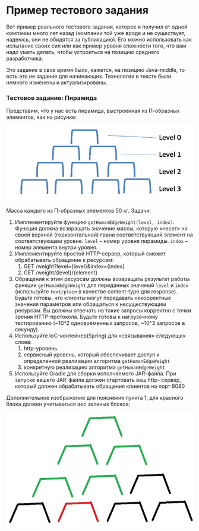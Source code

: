 # Пример тестового задания

Вот пример реального тестового задания, которое я получил от одной компании много лет назад (компании той уже вроде и не существует, надеюсь, они не обидятся за публикацию). Его можно использовать как испытание своих сил или как пример уровня сложности того, что вам надо уметь делать, чтобы устроиться на позицию среднего разработчика.

Это задание в свое время было, кажется, на позицию Java-middle, то есть это не задание для начинающих. Технологии в тексте были немного изменены и актуализированы.

### Тестовое задание: Пирамида

Представим, что у нас есть пирамида, выстроенная из П-образных элементов, как на рисунке:

![](<../.gitbook/assets/image (10).png>)

Масса каждого из П-образных элементов 50 кг. Задачи:

1. Имплементируйте функцию `getHumanEdgeWeight(level, index)`. Функция должна возвращать значение массы, которую «несет» на своей верхней (горизонтальной) грани соответствующий элемент на соответствующем уровне. `level` – номер уровня пирамиды. `index` – номер элемента внутри уровня.
2. Имплементируйте простой HTTP-сервер, который сможет обрабатывать обращение к ресурсам:&#x20;
   1. GET /weight?level={level}\&index={index}&#x20;
   2. GET /weight/{level}/{element}&#x20;
3. Обращения к этим ресурсам должны возвращать результат работы функции `getHumanEdgeWeight` для переданных значений `level` и `index` (используйте `text/plain` в качестве content-type для response). Будьте готовы, что клиенты могут передавать некорректные значения параметров или обращаться к несуществующим ресурсам. Вы должны отвечать на такие запросы корректно с точки зрения HTTP-протокола. Будьте готовы к нагрузочному тестированию (\~10^2 одновременных запросов, \~10^3 запросов в секунду).
4. Используйте IoC-контейнер(Spring) для «связывания» следующих слоев:
   1. http-уровень&#x20;
   2. сервисный уровень, который обеспечивает доступ к определенной реализации алгоритма `getHumanEdgeWeight`
   3. конкретную реализацию алгоритма `getHumanEdgeWeight`
5. Используйте Gradle для сборки исполняемого JAR-файла. При запуске вашего JAR-файла должен стартовать ваш http- сервер, который должен обрабатывать обращения клиентов на порт 8080

Дополнительное изображение для пояснения пункта 1, для красного блока должен учитываться вес зеленых блоков:

![](../.gitbook/assets/Блоки.jpg)
